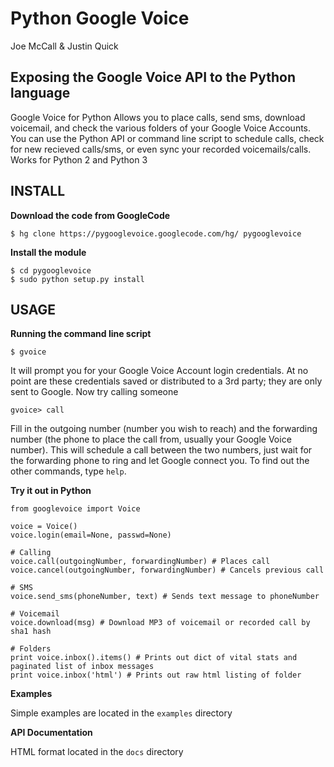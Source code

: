Python Google Voice
=============

Joe McCall & Justin Quick


Exposing the Google Voice API to the Python language
----------------------------------------------------

Google Voice for Python Allows you to place calls, send sms, download voicemail, and check the various folders of your Google Voice Accounts.
You can use the Python API or command line script to schedule calls, check for new recieved calls/sms, or even sync your recorded voicemails/calls.  
Works for Python 2 and Python 3

INSTALL
-------------------------------

**Download the code from GoogleCode**

    $ hg clone https://pygooglevoice.googlecode.com/hg/ pygooglevoice  

**Install the module**

    $ cd pygooglevoice
    $ sudo python setup.py install

USAGE
-------------------------------

**Running the command line script**

    $ gvoice
    
It will prompt you for your Google Voice Account login credentials. At no point are these credentials saved or distributed to a 3rd party; they are only sent to Google. 
Now try calling someone
    
    gvoice> call
    
Fill in the outgoing number (number you wish to reach) and the forwarding number (the phone to place the call from, usually your Google Voice number). 
This will schedule a call between the two numbers, just wait for the forwarding phone to ring and let Google connect you. 
To find out the other commands, type `help`. 

**Try it out in Python**
    
    from googlevoice import Voice
    
    voice = Voice()
    voice.login(email=None, passwd=None)
    
    # Calling
    voice.call(outgoingNumber, forwardingNumber) # Places call
    voice.cancel(outgoingNumber, forwardingNumber) # Cancels previous call
    
    # SMS
    voice.send_sms(phoneNumber, text) # Sends text message to phoneNumber
    
    # Voicemail
    voice.download(msg) # Download MP3 of voicemail or recorded call by sha1 hash
    
    # Folders
    print voice.inbox().items() # Prints out dict of vital stats and paginated list of inbox messages
    print voice.inbox('html') # Prints out raw html listing of folder
    
    
**Examples**

Simple examples are located in the `examples` directory

**API Documentation**

HTML format located in the `docs` directory


